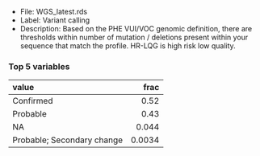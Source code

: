 

* File: WGS_latest.rds
* Label: Variant calling
* Description: Based on the PHE VUI/VOC genomic definition, there are thresholds within number of mutation / deletions present within your sequence that match the profile. HR-LQG is high risk low quality.

### Top 5 variables
| value                      |   frac |
|:---------------------------|-------:|
| Confirmed                  | 0.52   |
| Probable                   | 0.43   |
| NA                         | 0.044  |
| Probable; Secondary change | 0.0034 |
        